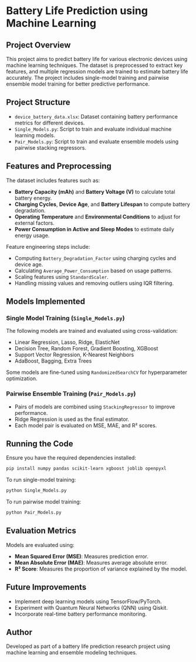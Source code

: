 # Battery Life Prediction using Machine Learning

## Project Overview
This project aims to predict battery life for various electronic devices using machine learning techniques. The dataset is preprocessed to extract key features, and multiple regression models are trained to estimate battery life accurately. The project includes single-model training and pairwise ensemble model training for better predictive performance.

## Project Structure
- `device_battery_data.xlsx`: Dataset containing battery performance metrics for different devices.
- `Single_Models.py`: Script to train and evaluate individual machine learning models.
- `Pair_Models.py`: Script to train and evaluate ensemble models using pairwise stacking regressors.

## Features and Preprocessing
The dataset includes features such as:
- **Battery Capacity (mAh)** and **Battery Voltage (V)** to calculate total battery energy.
- **Charging Cycles**, **Device Age**, and **Battery Lifespan** to compute battery degradation.
- **Operating Temperature** and **Environmental Conditions** to adjust for external factors.
- **Power Consumption in Active and Sleep Modes** to estimate daily energy usage.

Feature engineering steps include:
- Computing `Battery_Degradation_Factor` using charging cycles and device age.
- Calculating `Average_Power_Consumption` based on usage patterns.
- Scaling features using `StandardScaler`.
- Handling missing values and removing outliers using IQR filtering.

## Models Implemented
### Single Model Training (`Single_Models.py`)
The following models are trained and evaluated using cross-validation:
- Linear Regression, Lasso, Ridge, ElasticNet
- Decision Tree, Random Forest, Gradient Boosting, XGBoost
- Support Vector Regression, K-Nearest Neighbors
- AdaBoost, Bagging, Extra Trees

Some models are fine-tuned using `RandomizedSearchCV` for hyperparameter optimization.

### Pairwise Ensemble Training (`Pair_Models.py`)
- Pairs of models are combined using `StackingRegressor` to improve performance.
- Ridge Regression is used as the final estimator.
- Each model pair is evaluated on MSE, MAE, and R² scores.

## Running the Code
Ensure you have the required dependencies installed:
```bash
pip install numpy pandas scikit-learn xgboost joblib openpyxl
```

To run single-model training:
```bash
python Single_Models.py
```
To run pairwise model training:
```bash
python Pair_Models.py
```

## Evaluation Metrics
Models are evaluated using:
- **Mean Squared Error (MSE)**: Measures prediction error.
- **Mean Absolute Error (MAE)**: Measures average absolute error.
- **R² Score**: Measures the proportion of variance explained by the model.

## Future Improvements
- Implement deep learning models using TensorFlow/PyTorch.
- Experiment with Quantum Neural Networks (QNN) using Qiskit.
- Incorporate real-time battery performance monitoring.

## Author
Developed as part of a battery life prediction research project using machine learning and ensemble modeling techniques.

